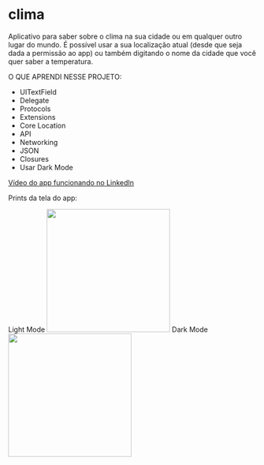 # clima

Aplicativo para saber sobre o clima na sua cidade ou em qualquer outro lugar do mundo. É possível usar a sua localização atual (desde que seja dada a permissão ao app) ou também digitando o nome da cidade que você quer saber a temperatura.

O QUE APRENDI NESSE PROJETO:

- UITextField
- Delegate
- Protocols
- Extensions
- Core Location
- API
- Networking
- JSON
- Closures
- Usar Dark Mode

<a href="https://www.linkedin.com/feed/update/urn:li:activity:6884798843137859584/" target= "_blank">Vídeo do app funcionando no LinkedIn</a>


<p>Prints da tela do app:</p>
Light Mode
<img src="https://user-images.githubusercontent.com/93380504/148358222-8cb430a0-13e1-466f-b858-bc756f84f302.png" width="250px" />
Dark Mode
<img src="https://user-images.githubusercontent.com/93380504/148358228-7fa33ead-0f2f-437f-b7d2-394442a3a5ca.png" width="250px" />




